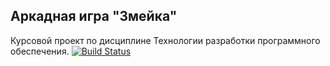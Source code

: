 ## **Аркадная игра "Змейка"**

Курсовой проект по дисциплине Технологии разработки программного обеспечения. [![Build Status](https://travis-ci.org/maximka1207/BULLS-AND-COWS.svg?branch=master)](https://travis-ci.org/maximka1207/BULLS-AND-COWS)
